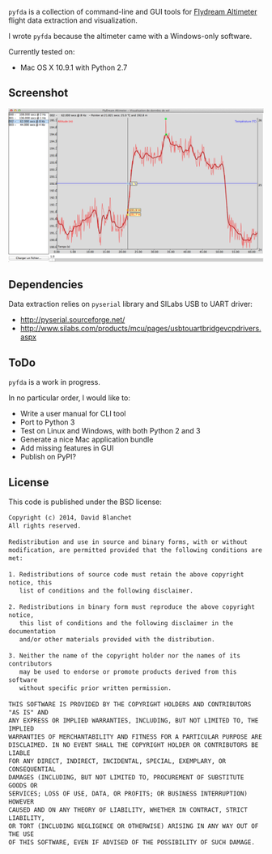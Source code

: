 `pyfda` is a collection of command-line and GUI tools for [Flydream
Altimeter](http://www.fd-rc.com/Showcpzs.asp?id=893) flight data
extraction and visualization.

I wrote `pyfda` because the altimeter came with a Windows-only software.

Currently tested on:

* Mac OS X 10.9.1 with Python 2.7

Screenshot
----------

![screenshot](gui_screenshot.png)

Dependencies
------------

Data extraction relies on `pyserial` library and SILabs
USB to UART driver:

* http://pyserial.sourceforge.net/
* http://www.silabs.com/products/mcu/pages/usbtouartbridgevcpdrivers.aspx

ToDo
----

`pyfda` is a work in progress.

In no particular order, I would like to:

* Write a user manual for CLI tool
* Port to Python 3
* Test on Linux and Windows, with both Python 2 and 3
* Generate a nice Mac application bundle
* Add missing features in GUI
* Publish on PyPI?

License
-------

This code is published under the BSD license:

   ````
   Copyright (c) 2014, David Blanchet
   All rights reserved.

   Redistribution and use in source and binary forms, with or without
   modification, are permitted provided that the following conditions are met:

   1. Redistributions of source code must retain the above copyright notice, this
      list of conditions and the following disclaimer.

   2. Redistributions in binary form must reproduce the above copyright notice,
      this list of conditions and the following disclaimer in the documentation
      and/or other materials provided with the distribution.

   3. Neither the name of the copyright holder nor the names of its contributors
      may be used to endorse or promote products derived from this software
      without specific prior written permission.

   THIS SOFTWARE IS PROVIDED BY THE COPYRIGHT HOLDERS AND CONTRIBUTORS "AS IS" AND
   ANY EXPRESS OR IMPLIED WARRANTIES, INCLUDING, BUT NOT LIMITED TO, THE IMPLIED
   WARRANTIES OF MERCHANTABILITY AND FITNESS FOR A PARTICULAR PURPOSE ARE
   DISCLAIMED. IN NO EVENT SHALL THE COPYRIGHT HOLDER OR CONTRIBUTORS BE LIABLE
   FOR ANY DIRECT, INDIRECT, INCIDENTAL, SPECIAL, EXEMPLARY, OR CONSEQUENTIAL
   DAMAGES (INCLUDING, BUT NOT LIMITED TO, PROCUREMENT OF SUBSTITUTE GOODS OR
   SERVICES; LOSS OF USE, DATA, OR PROFITS; OR BUSINESS INTERRUPTION) HOWEVER
   CAUSED AND ON ANY THEORY OF LIABILITY, WHETHER IN CONTRACT, STRICT LIABILITY,
   OR TORT (INCLUDING NEGLIGENCE OR OTHERWISE) ARISING IN ANY WAY OUT OF THE USE
   OF THIS SOFTWARE, EVEN IF ADVISED OF THE POSSIBILITY OF SUCH DAMAGE.
   ````
